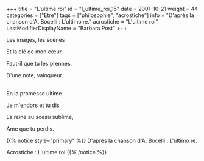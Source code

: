 +++
title = "L'ultime roi"
id = "l_ultime_roi_15"
date = 2001-10-21
weight = 44
categories = ["Etre"]
tags = ["philosophie", "acrostiche"]
info = "D'après la chanson d'A. Bocelli : L'ultimo re."
acrostiche = "L'ultime roi"
LastModifierDisplayName = "Barbara Post"
+++

Les images, les scènes

Et la clé de mon cœur,

Faut-il que tu les prennes,

D'une note, vainqueur.

 \
En la promesse ultime

Je m'endors et tu dis

La reine au sceau sublime,

Ame que tu perdis.

{{% notice style="primary" %}}
D'après la chanson d'A. Bocelli : L'ultimo re.

Acrostiche : L'ultime roi
{{% /notice %}}
